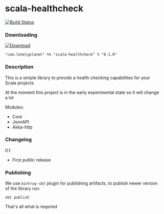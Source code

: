 # scala-healthcheck

[![Build Status](https://travis-ci.org/lonelyplanet/scala-healthcheck.svg?branch=master)](https://travis-ci.org/lonelyplanet/scala-healthcheck)

### Downloading

[ ![Download](https://api.bintray.com/packages/lonelyplanet/maven/scala-healthcheck/images/download.svg) ](https://bintray.com/lonelyplanet/maven/scala-healthcheck/_latestVersion)

    "com.lonelyplanet" %% "scala-healthcheck" % "0.1.0"

### Description

This is a simple library to provide a health checking capabilities for your Scala projects

At the moment this project is in the early experimental state so it will change a lot

Modules:
* Core
* JsonAPI
* Akka-http

### Changelog

0.1
- First public release

### Publishing

We use `bintray-sbt` plugin for publishing artifacts, to publish newer version of the library run:
```
sbt publish
```

That's all what is required

